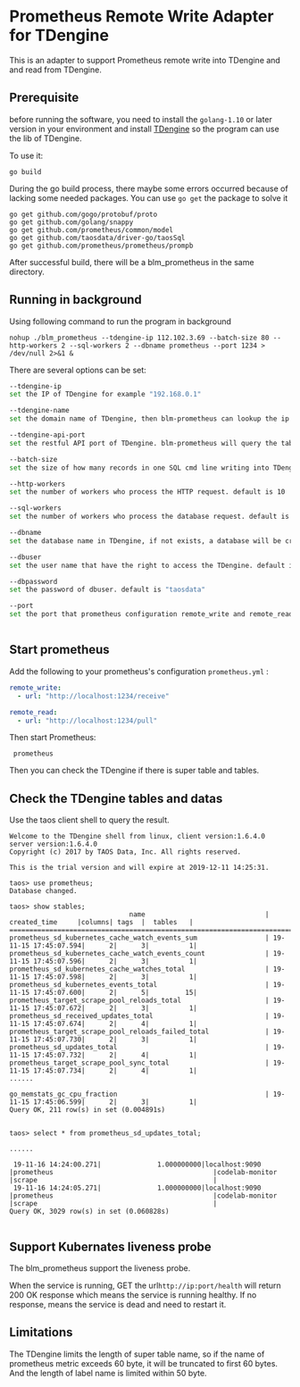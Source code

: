 # Prometheus Remote Write Adapter for TDengine

This is an adapter to support Prometheus remote write into TDengine and and read from TDengine.

## Prerequisite

before running the software, you need to install the `golang-1.10` or later version in your environment and install [TDengine][] so the program can use the lib of TDengine.

To use it:

```
go build
```
During the go build process, there maybe some errors occurred because of lacking some needed packages. You can use `go get` the package to solve it
```
go get github.com/gogo/protobuf/proto
go get github.com/golang/snappy
go get github.com/prometheus/common/model
go get github.com/taosdata/driver-go/taosSql
go get github.com/prometheus/prometheus/prompb

```
After successful build, there will be a blm_prometheus in the same directory.

## Running in background

Using following command to run the program in background

```
nohup ./blm_prometheus --tdengine-ip 112.102.3.69 --batch-size 80 --http-workers 2 --sql-workers 2 --dbname prometheus --port 1234 > /dev/null 2>&1 &
```
There are several options can be set:

```sh
--tdengine-ip
set the IP of TDengine for example "192.168.0.1"

--tdengine-name
set the domain name of TDengine, then blm-prometheus can lookup the ip address of TDengine.

--tdengine-api-port
set the restful API port of TDengine. blm-prometheus will query the table schema info from TDengine to keep meta info synchronized. Default is 6041 in v2.0+ (was 6020 in v1.6).

--batch-size
set the size of how many records in one SQL cmd line writing into TDengine. There is a limitation that TDengine could only accept SQL line small than 64000 bytes, so usually the batch size should not exceed 200. Default is 100.

--http-workers
set the number of workers who process the HTTP request. default is 10

--sql-workers
set the number of workers who process the database request. default is 10

--dbname
set the database name in TDengine, if not exists, a database will be created after this dbname. default is "prometheus".

--dbuser
set the user name that have the right to access the TDengine. default is "root"

--dbpassword
set the password of dbuser. default is "taosdata"

--port
set the port that prometheus configuration remote_write and remote_read. as showed below, in the prometheus.yaml. default is 10203



```

## Start prometheus

Add the following to your prometheus's configuration `prometheus.yml` :

```yaml
remote_write:
  - url: "http://localhost:1234/receive"

remote_read:
  - url: "http://localhost:1234/pull"
```

Then start Prometheus:

```
 prometheus
```
Then you can check the TDengine if there is super table and tables.

## Check the TDengine tables and datas

Use the taos client shell to query the result.
```
Welcome to the TDengine shell from linux, client version:1.6.4.0 server version:1.6.4.0
Copyright (c) 2017 by TAOS Data, Inc. All rights reserved.

This is the trial version and will expire at 2019-12-11 14:25:31.

taos> use prometheus;
Database changed.

taos> show stables;
                              name                              |     created_time     |columns| tags  |  tables   |
====================================================================================================================
prometheus_sd_kubernetes_cache_watch_events_sum                 | 19-11-15 17:45:07.594|      2|      3|          1|
prometheus_sd_kubernetes_cache_watch_events_count               | 19-11-15 17:45:07.596|      2|      3|          1|
prometheus_sd_kubernetes_cache_watches_total                    | 19-11-15 17:45:07.598|      2|      3|          1|
prometheus_sd_kubernetes_events_total                           | 19-11-15 17:45:07.600|      2|      5|         15|
prometheus_target_scrape_pool_reloads_total                     | 19-11-15 17:45:07.672|      2|      3|          1|
prometheus_sd_received_updates_total                            | 19-11-15 17:45:07.674|      2|      4|          1|
prometheus_target_scrape_pool_reloads_failed_total              | 19-11-15 17:45:07.730|      2|      3|          1|
prometheus_sd_updates_total                                     | 19-11-15 17:45:07.732|      2|      4|          1|
prometheus_target_scrape_pool_sync_total                        | 19-11-15 17:45:07.734|      2|      4|          1|
......

go_memstats_gc_cpu_fraction                                     | 19-11-15 17:45:06.599|      2|      3|          1|
Query OK, 211 row(s) in set (0.004891s)


taos> select * from prometheus_sd_updates_total;

......

 19-11-16 14:24:00.271|              1.000000000|localhost:9090                                    |prometheus                                        |codelab-monitor                                   |scrape                                            |
 19-11-16 14:24:05.271|              1.000000000|localhost:9090                                    |prometheus                                        |codelab-monitor                                   |scrape                                            |
Query OK, 3029 row(s) in set (0.060828s)


```

## Support Kubernates liveness probe
The blm_prometheus support the liveness probe.

When the service is running, GET the url`http://ip:port/health` will return 200 OK response which means the service is running healthy. If no response, means the service is dead and need to restart it.


## Limitations

The TDengine limits the length of super table name, so if the name of prometheus metric exceeds 60 byte, it will be truncated to first 60 bytes. And the length of label name is limited within 50 byte.


[TDengine]:https://www.github.com/Taosdata/TDengine
